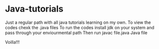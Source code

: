 # Java-tutorials

Just a regular path with all java tutorials learning on my own.
To view the codes chexk the .java files 
To run the codes install jdk on your system and pass through your enviourmental path 
Then run javac file.java 
Java file

Voilla!!!
